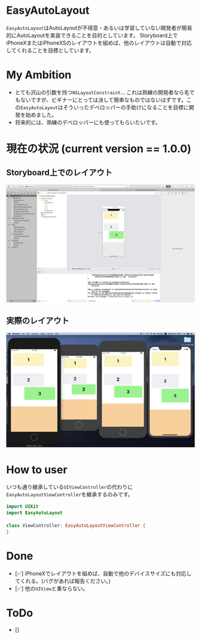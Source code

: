 # EasyAutoLayout
`EasyAutoLayout`はAutoLayoutが不得意・あるいは学習していない開発者が簡易的にAutoLayoutを実装できることを目的としています。
Storyboard上でiPhoneXまたはiPhoneXSのレイアウトを組めば、他のレイアウトは自動で対応してくれることを目標としています。

# My Ambition
- とても沢山の引数を持つ`NSLayoutConstraint`... これは熟練の開発者なら毛でもないですが、ビギナーにとっては決して簡単なものではないはずです。この`EasyAutoLayout`はそういったデベロッパーの手助けになることを目標に開発を始めました。
- 将来的には、熟練のデベロッパーにも使ってもらいたいです。

# 現在の状況 (current version == 1.0.0)

## Storyboard上でのレイアウト
![picture2](Assets/picture2.png)

## 実際のレイアウト

![picture](Assets/picture1.png)


# How to user
いつも通り継承している`UIViewController`の代わりに`EasyAutoLayoutViewController`を継承するのみです。

```Example.swift
import UIKit
import EasyAutoLayout

class ViewController: EasyAutoLayoutViewController {
}
```


# Done
- [✅] iPhoneXでレイアウトを組めば、自動で他のデバイスサイズにも対応してくれる。(バグがあれば報告ください。)
- [✅] 他の`UIView`と重ならない。

# ToDo
- [] 
